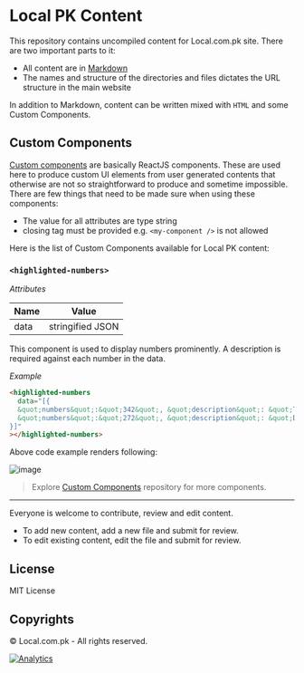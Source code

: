 # Local PK Content

This repository contains uncompiled content for Local.com.pk site. There are two important parts to it:

- All content are in [Markdown](https://guides.github.com/features/mastering-markdown/)
- The names and structure of the directories and files dictates the URL structure in the main website

In addition to Markdown, content can be written mixed with `HTML` and some Custom Components.

## Custom Components

[Custom components](https://using-remark.gatsbyjs.org/custom-components/) are basically ReactJS components. These are used here to produce custom UI elements from user generated contents that otherwise are not so straightforward to produce and sometime impossible. There are few things that need to be made sure when using these components:

- The value for all attributes are type string
- closing tag must be provided e.g. `<my-component />` is not allowed

Here is the list of Custom Components available for Local PK content:

### `<highlighted-numbers>`

_Attributes_

| Name | Value            |
| ---- | ---------------- |
| data | stringified JSON |

This component is used to display numbers prominently. A description is required against each number in the data.

_Example_

```html
<highlighted-numbers
  data="[{
  &quot;numbers&quot;:&quot;342&quot;, &quot;description&quot;: &quot;Total number of members&quot;,
  &quot;numbers&quot;:&quot;272&quot;, &quot;description&quot;: &quot;Directly elected members&quot;
}]"
></highlighted-numbers>
```

Above code example renders following:

![image](https://user-images.githubusercontent.com/2131246/51764207-7e8b8200-20cc-11e9-8199-df07caf2b023.png)

> Explore [Custom Components](https://www.github.com/localpk/custom-components) repository for more components.

---

Everyone is welcome to contribute, review and edit content.

- To add new content, add a new file and submit for review.
- To edit existing content, edit the file and submit for review.

## License

MIT License

## Copyrights

&copy; Local.com.pk - All rights reserved.

[![Analytics](https://ga-beacon.appspot.com/UA-50688851-1/localpk/content)](https://github.com/igrigorik/ga-beacon)
